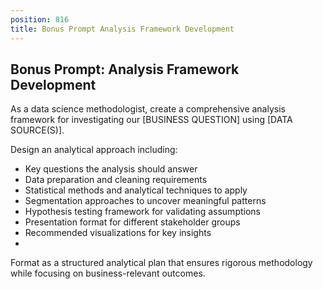 ```yaml
---
position: 816
title: Bonus Prompt Analysis Framework Development
---
```


## Bonus Prompt: Analysis Framework Development

As a data science methodologist, create a comprehensive analysis framework for investigating our [BUSINESS QUESTION] using [DATA SOURCE(S)].





Design an analytical approach including:

- Key questions the analysis should answer
- Data preparation and cleaning requirements
- Statistical methods and analytical techniques to apply
- Segmentation approaches to uncover meaningful patterns
- Hypothesis testing framework for validating assumptions
- Presentation format for different stakeholder groups
- Recommended visualizations for key insights
- 
Format as a structured analytical plan that ensures rigorous methodology while focusing on business-relevant outcomes.